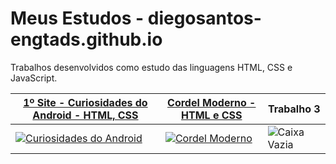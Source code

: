 # Meus Estudos - diegosantos-engtads.github.io

Trabalhos desenvolvidos como estudo das linguagens HTML, CSS e JavaScript.

| [1º Site - Curiosidades do Android - HTML, CSS](https://github.com/diegosantos-engtads/diegosantos-engtads.github.io/tree/main/01-estudos-html-css/01-site-curiosidade-do-android) | [Cordel Moderno - HTML e CSS](https://github.com/diegosantos-engtads/diegosantos-engtads.github.io/tree/main/01-estudos-html-css/03-site-cordel) | Trabalho 3 |
|------------|------------|------------|
| <a href="https://github.com/diegosantos-engtads/diegosantos-engtads.github.io/tree/main/01-estudos-html-css/01-site-curiosidade-do-android" target="_blank"><img src="https://diegosantos-engtads.github.io/01-estudos-html-css/01-site-curiosidade-do-android/imagens/dan-droids.png" alt="Curiosidades do Android" style="max-width:600px; max-height:300px;"></a> | <a href="https://github.com/diegosantos-engtads/diegosantos-engtads.github.io/tree/main/01-estudos-html-css/03-site-cordel" target="_blank"><img src="https://diegosantos-engtads.github.io/01-estudos-html-css/03-site-cordel/imagens-cordel/background001.jpg" alt="Cordel Moderno" style="max-width:600px; max-height:300px;"></a> | ![Caixa Vazia](https://via.placeholder.com/600x300.png?text=Trabalho+3) |
